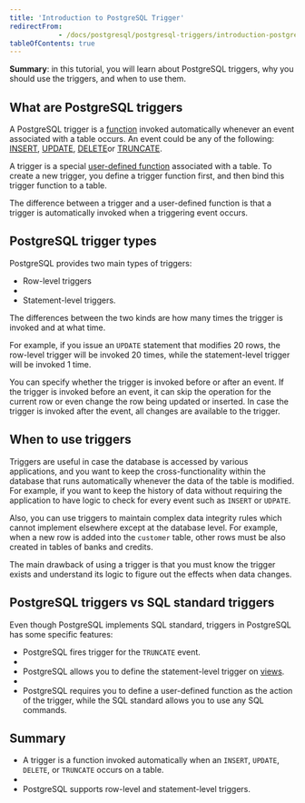 ```yaml
---
title: 'Introduction to PostgreSQL Trigger'
redirectFrom: 
            - /docs/postgresql/postgresql-triggers/introduction-postgresql-trigger
tableOfContents: true
---
```



**Summary**: in this tutorial, you will learn about PostgreSQL triggers, why you should use the triggers, and when to use them.

## What are PostgreSQL triggers

A PostgreSQL trigger is a [function](/docs/postgresql/postgresql-plpgsql/postgresql-create-function) invoked automatically whenever an event associated with a table occurs. An event could be any of the following: [INSERT](/docs/postgresql/postgresql-insert/ "PostgreSQL INSERT"), [UPDATE](https://www.postgresqltutorial.com/postgresql-tutorial/postgresql-update/ "PostgreSQL UPDATE"), [DELETE](https://www.postgresqltutorial.com/postgresql-tutorial/postgresql-delete/ "PostgreSQL DELETE")or [TRUNCATE](https://www.postgresqltutorial.com/postgresql-tutorial/postgresql-truncate-table "PostgreSQL TRUNCATE TABLE").

A trigger is a special [user-defined function](/docs/postgresql/postgresql-stored-procedures) associated with a table. To create a new trigger, you define a trigger function first, and then bind this trigger function to a table.

The difference between a trigger and a user-defined function is that a trigger is automatically invoked when a triggering event occurs.

## PostgreSQL trigger types

PostgreSQL provides two main types of triggers:

- Row-level triggers
-
- Statement-level triggers.

The differences between the two kinds are how many times the trigger is invoked and at what time.

For example, if you issue an `UPDATE` statement that modifies 20 rows, the row-level trigger will be invoked 20 times, while the statement-level trigger will be invoked 1 time.

You can specify whether the trigger is invoked before or after an event. If the trigger is invoked before an event, it can skip the operation for the current row or even change the row being updated or inserted. In case the trigger is invoked after the event, all changes are available to the trigger.

## When to use triggers

Triggers are useful in case the database is accessed by various applications, and you want to keep the cross-functionality within the database that runs automatically whenever the data of the table is modified. For example, if you want to keep the history of data without requiring the application to have logic to check for every event such as `INSERT` or `UDPATE`.

Also, you can use triggers to maintain complex data integrity rules which cannot implement elsewhere except at the database level. For example, when a new row is added into the `customer` table, other rows must be also created in tables of banks and credits.

The main drawback of using a trigger is that you must know the trigger exists and understand its logic to figure out the effects when data changes.

## PostgreSQL triggers vs SQL standard triggers

Even though PostgreSQL implements SQL standard, triggers in PostgreSQL has some specific features:

- PostgreSQL fires trigger for the `TRUNCATE` event.
-
- PostgreSQL allows you to define the statement-level trigger on [views](/docs/postgresql/postgresql-views).
-
- PostgreSQL requires you to define a user-defined function as the action of the trigger, while the SQL standard allows you to use any SQL commands.

## Summary

- A trigger is a function invoked automatically when an `INSERT`, `UPDATE`, `DELETE`, or `TRUNCATE` occurs on a table.
-
- PostgreSQL supports row-level and statement-level triggers.
